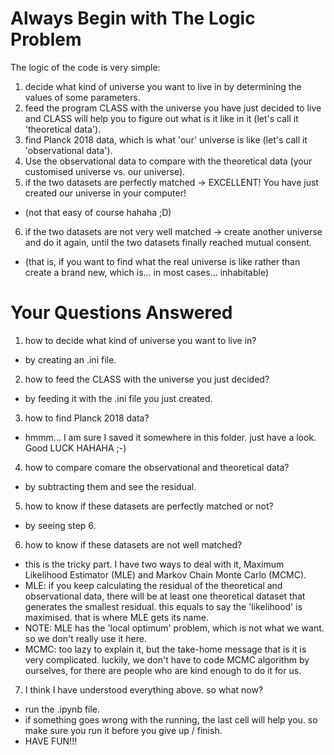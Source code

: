 # Always Begin with The Logic Problem
The logic of the code is very simple:
1. decide what kind of universe you want to live in by determining the values of some parameters.
2. feed the program CLASS with the universe you have just decided to live and CLASS will help you to figure out what is it like in it (let's call it 'theoretical data').
3. find Planck 2018 data, which is what 'our' universe is like (let's call it 'observational data'). 
4. Use the observational data to compare with the theoretical data (your customised universe vs. our universe).
5. if the two datasets are perfectly matched -> EXCELLENT! You have just created our universe in your computer!
- (not that easy of course hahaha ;D)
6. if the two datasets are not very well matched -> create another universe and do it again, until the two datasets finally reached mutual consent.
- (that is, if you want to find what the real universe is like rather than create a brand new, which is... in most cases... inhabitable)


# Your Questions Answered
1. how to decide what kind of universe you want to live in?
- by creating an .ini file.

2. how to feed the CLASS with the universe you just decided?
- by feeding it with the .ini file you just created.

3. how to find Planck 2018 data?
- hmmm... I am sure I saved it somewhere in this folder. just have a look. Good LUCK HAHAHA ;-)

4. how to compare comare the observational and theoretical data?
- by subtracting them and see the residual.

5. how to know if these datasets are perfectly matched or not?
- by seeing step 6.

6. how to know if these datasets are not well matched?
- this is the tricky part. I have two ways to deal with it, Maximum Likelihood Estimator (MLE) and Markov Chain Monte Carlo (MCMC).
- MLE: if you keep calculating the residual of the theoretical and observational data, there will be at least one theoretical dataset that generates the smallest residual. this equals to say the 'likelihood' is maximised. that is where MLE gets its name.
- NOTE: MLE has the 'local optimum' problem, which is not what we want. so we don't really use it here.
- MCMC: too lazy to explain it, but the take-home message that is it is very complicated. luckily, we don't have to code MCMC algorithm by ourselves, for there are people who are kind enough to do it for us.

7. I think I have understood everything above. so what now?
- run the .ipynb file.
- if something goes wrong with the running, the last cell will help you. so make sure you run it before you give up / finish.
- HAVE FUN!!!